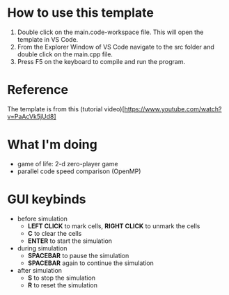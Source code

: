 # How to use this template
1. Double click on the main.code-workspace file. This will open the template in VS Code.
2. From the Explorer Window of VS Code navigate to the src folder and double click on the main.cpp file.
3. Press F5 on the keyboard to compile and run the program.

# Reference
The template is from this (tutorial video)[https://www.youtube.com/watch?v=PaAcVk5jUd8]

# What I'm doing
- game of life: 2-d zero-player game
- parallel code speed comparison (OpenMP)

# GUI keybinds
- before simulation 
    - **LEFT CLICK** to mark cells, **RIGHT CLICK** to unmark the cells 
    - **C** to clear the cells
    - **ENTER** to start the simulation
- during simulation
    - **SPACEBAR** to pause the simulation
    - **SPACEBAR** again to continue the simulation
- after simulation  
    - **S** to stop the simulation
    - **R** to reset the simulation


